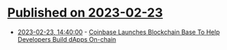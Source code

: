 # [Published on 2023-02-23](index.md)

* [2023-02-23, 14:40:00](https://developers.slashdot.org/story/23/02/23/1415203/coinbase-launches-blockchain-base-to-help-developers-build-dapps-on-chain?utm_source=rss1.0mainlinkanon&utm_medium=feed) - [Coinbase Launches Blockchain Base To Help Developers Build dApps On-chain](https://developers.slashdot.org/story/23/02/23/1415203/coinbase-launches-blockchain-base-to-help-developers-build-dapps-on-chain?utm_source=rss1.0mainlinkanon&utm_medium=feed)
